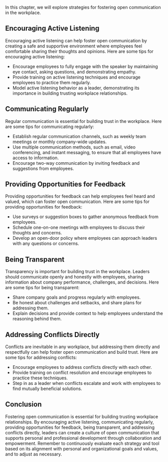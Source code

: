 
In this chapter, we will explore strategies for fostering open communication in the workplace.

Encouraging Active Listening
----------------------------

Encouraging active listening can help foster open communication by creating a safe and supportive environment where employees feel comfortable sharing their thoughts and opinions. Here are some tips for encouraging active listening:

* Encourage employees to fully engage with the speaker by maintaining eye contact, asking questions, and demonstrating empathy.
* Provide training on active listening techniques and encourage employees to practice them regularly.
* Model active listening behavior as a leader, demonstrating its importance in building trusting workplace relationships.

Communicating Regularly
-----------------------

Regular communication is essential for building trust in the workplace. Here are some tips for communicating regularly:

* Establish regular communication channels, such as weekly team meetings or monthly company-wide updates.
* Use multiple communication methods, such as email, video conferencing, and instant messaging, to ensure that all employees have access to information.
* Encourage two-way communication by inviting feedback and suggestions from employees.

Providing Opportunities for Feedback
------------------------------------

Providing opportunities for feedback can help employees feel heard and valued, which can foster open communication. Here are some tips for providing opportunities for feedback:

* Use surveys or suggestion boxes to gather anonymous feedback from employees.
* Schedule one-on-one meetings with employees to discuss their thoughts and concerns.
* Develop an open-door policy where employees can approach leaders with any questions or concerns.

Being Transparent
-----------------

Transparency is important for building trust in the workplace. Leaders should communicate openly and honestly with employees, sharing information about company performance, challenges, and decisions. Here are some tips for being transparent:

* Share company goals and progress regularly with employees.
* Be honest about challenges and setbacks, and share plans for addressing them.
* Explain decisions and provide context to help employees understand the reasoning behind them.

Addressing Conflicts Directly
-----------------------------

Conflicts are inevitable in any workplace, but addressing them directly and respectfully can help foster open communication and build trust. Here are some tips for addressing conflicts:

* Encourage employees to address conflicts directly with each other.
* Provide training on conflict resolution and encourage employees to practice these techniques.
* Step in as a leader when conflicts escalate and work with employees to find mutually beneficial solutions.

Conclusion
----------

Fostering open communication is essential for building trusting workplace relationships. By encouraging active listening, communicating regularly, providing opportunities for feedback, being transparent, and addressing conflicts directly, leaders can create a culture of open communication that supports personal and professional development through collaboration and empowerment. Remember to continuously evaluate each strategy and tool based on its alignment with personal and organizational goals and values, and to adjust as necessary.
